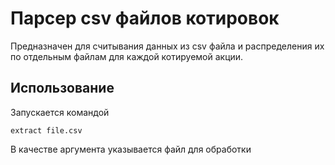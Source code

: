 # Парсер csv файлов котировок

Предназначен для считывания данных из csv файла и распределения их по отдельным файлам для каждой котируемой акции.

## Использование

Запускается командой
```shell
extract file.csv
```

В качестве аргумента указывается файл для обработки

